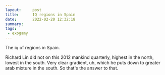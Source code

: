 ```yaml
---
layout:     post
title:      IQ regions in Spain
date:       2022-02-20 12:32:18
summary:    
tags:
 - exogamy
---
```


The iq of regions in Spain.

Richard Lin did not on this 2012 mankind quarterly, highest in the north, lowest in the south. Very clear gradient, uh, which he puts down to greater arab mixture in the south. So that's the answer to that.